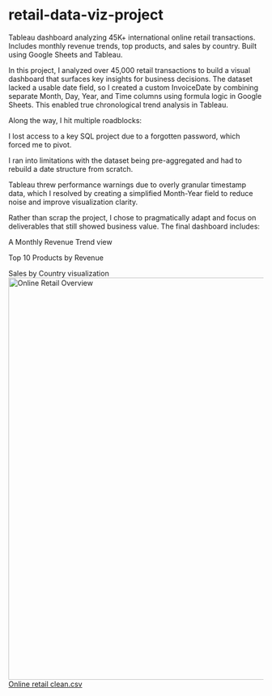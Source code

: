 # retail-data-viz-project
Tableau dashboard analyzing 45K+ international online retail transactions. Includes monthly revenue trends, top products, and sales by country. Built using Google Sheets and Tableau.

In this project, I analyzed over 45,000 retail transactions to build a visual dashboard that surfaces key insights for business decisions. The dataset lacked a usable date field, so I created a custom InvoiceDate by combining separate Month, Day, Year, and Time columns using formula logic in Google Sheets. This enabled true chronological trend analysis in Tableau.

Along the way, I hit multiple roadblocks:

I lost access to a key SQL project due to a forgotten password, which forced me to pivot.

I ran into limitations with the dataset being pre-aggregated and had to rebuild a date structure from scratch.

Tableau threw performance warnings due to overly granular timestamp data, which I resolved by creating a simplified Month-Year field to reduce noise and improve visualization clarity.

Rather than scrap the project, I chose to pragmatically adapt and focus on deliverables that still showed business value. The final dashboard includes:

A Monthly Revenue Trend view

Top 10 Products by Revenue

Sales by Country visualization<img width="1063" height="794" alt="Online Retail Overview" src="https://github.com/user-attachments/assets/a8673b32-40b2-4cbf-8e09-5c0af06aaf8c" />
[Online retail clean.csv](https://github.com/user-attachments/files/21207648/Online.retail.clean.csv)
